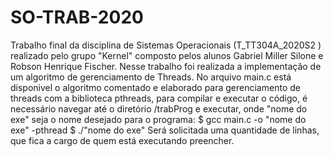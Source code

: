 # SO-TRAB-2020
Trabalho final da disciplina de Sistemas Operacionais (T_TT304A_2020S2 ) realizado pelo grupo "Kernel" composto pelos alunos Gabriel Miller Silone e Robson Henrique Fischer.
Nesse trabalho foi realizada a implementação de um algoritmo de gerenciamento de Threads.
No arquivo main.c está disponivel o algoritmo comentado e elaborado para gerenciamento de threads com a biblioteca pthreads, para compilar e executar o código, é necessário navegar até o diretório /trabProg e executar, onde "nome do exe" seja o nome desejado para o programa:
$ gcc main.c -o "nome do exe" -pthread
$ ./"nome do exe"
Será solicitada uma quantidade de linhas, que fica a cargo de quem está executando preencher.
